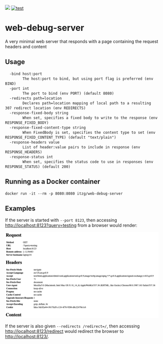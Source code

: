 [![](https://img.shields.io/docker/pulls/itzg/web-debug-server.svg)](https://hub.docker.com/r/itzg/web-debug-server)
[![test](https://github.com/itzg/web-debug-server/actions/workflows/test.yml/badge.svg)](https://github.com/itzg/web-debug-server/actions/workflows/test.yml)

# web-debug-server

A very minimal web server that responds with a page containing the request headers and content

## Usage

```
  -bind host:port
        The host:port to bind, but using port flag is preferred (env BIND)
  -port int
        The port to bind (env PORT) (default 8080)
  -redirects path=location
        Declares path=location mapping of local path to a resulting 307 redirect location (env REDIRECTS)
  -response-fixed-body string
        When set, specifies a fixed body to write to the response (env RESPONSE_FIXED_BODY)
  -response-fixed-content-type string
        When FixedBody is set, specifies the content type to set (env RESPONSE_FIXED_CONTENT_TYPE) (default "text/plain")
  -response-headers value
        List of header:value pairs to include in response (env RESPONSE_HEADERS)
  -response-status int
        When set, specifies the status code to use in responses (env RESPONSE_STATUS) (default 200)
```

## Running as a Docker container

```shell
docker run -it --rm -p 8080:8080 itzg/web-debug-server
```

## Examples

If the server is started with `--port 8123`, then accessing [http://localhost:8123?query=testing](http://localhost:8123?query=testing) from a browser would render:

![](docs/example.png)

If the server is also given `--redirects /redirect=/`, then accessing [http://localhost:8123/redirect](http://localhost:8123/redirect) would redirect the browser to [http://localhost:8123/](http://localhost:8123/).